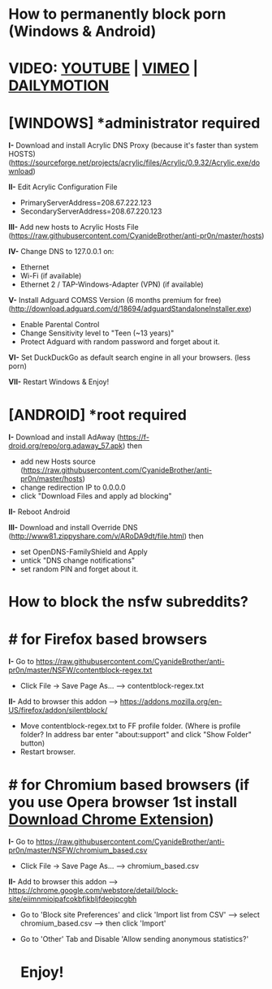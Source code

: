 # **How to permanently block porn (Windows & Android)**  
# VIDEO: [YOUTUBE](https://www.youtube.com/watch?v=PcfmGIh7lYU) | [VIMEO](https://vimeo.com/171017589) | [DAILYMOTION](http://www.dailymotion.com/video/x4gwtuj)
# **[WINDOWS]** *administrator required  
  
**I-** Download and install Acrylic DNS Proxy (because it's faster than system HOSTS) (https://sourceforge.net/projects/acrylic/files/Acrylic/0.9.32/Acrylic.exe/download)  
  
**II-** Edit Acrylic Configuration File  
  
- PrimaryServerAddress=208.67.222.123  
- SecondaryServerAddress=208.67.220.123  
  
**III-** Add new hosts to Acrylic Hosts File (https://raw.githubusercontent.com/CyanideBrother/anti-pr0n/master/hosts)  
  
**IV-** Change DNS to 127.0.0.1 on:  
- Ethernet  
- Wi-Fi (if available)  
- Ethernet 2 / TAP-Windows-Adapter (VPN) (if available)  
  
**V-** Install Adguard COMSS Version (6 months premium for free) (http://download.adguard.com/d/18694/adguardStandaloneInstaller.exe)  
- Enable Parental Control  
- Change Sensitivity level to "Teen (~13 years)"  
- Protect Adguard with random password and forget about it.  
  
**VI-** Set DuckDuckGo as default search engine in all your browsers. (less porn)  
  
**VII-** Restart Windows & Enjoy!  
  
# **[ANDROID]** *root required  

**I-** Download and install AdAway (https://f-droid.org/repo/org.adaway_57.apk) then  
- add new Hosts source (https://raw.githubusercontent.com/CyanideBrother/anti-pr0n/master/hosts)  
- change redirection IP to 0.0.0.0  
- click "Download Files and apply ad blocking"  
  
**II-** Reboot Android  
  
**III-** Download and install Override DNS (http://www81.zippyshare.com/v/ARoDA9dt/file.html) then  
- set OpenDNS-FamilyShield and Apply  
- untick "DNS change notifications"  
- set random PIN and forget about it.  
  

# **How to block the nsfw subreddits?**  
# **# for Firefox based browsers**  
**I-** Go to https://raw.githubusercontent.com/CyanideBrother/anti-pr0n/master/NSFW/contentblock-regex.txt  
- Click File -> Save Page As... --> contentblock-regex.txt

**II-** Add to browser this addon --> https://addons.mozilla.org/en-US/firefox/addon/silentblock/  
- Move contentblock-regex.txt to FF profile folder. (Where is profile folder? In address bar enter "about:support" and click "Show Folder" button)  
- Restart browser.
 
  
# **# for Chromium based browsers** (if you use Opera browser 1st install [Download Chrome Extension](https://addons.opera.com/extensions/details/app_id/kipjbhgniklcnglfaldilecjomjaddfi))  
**I-** Go to https://raw.githubusercontent.com/CyanideBrother/anti-pr0n/master/NSFW/chromium_based.csv  
- Click File -> Save Page As... --> chromium_based.csv  
  
**II-** Add to browser this addon --> https://chrome.google.com/webstore/detail/block-site/eiimnmioipafcokbfikbljfdeojpcgbh  
- Go to 'Block site Preferences' and click 'Import list from CSV' --> select chromium_based.csv  --> then click 'Import'  
- Go to 'Other' Tab and Disable 'Allow sending anonymous statistics?'

  # **Enjoy!**
